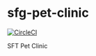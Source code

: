 # sfg-pet-clinic

[![CircleCI](https://circleci.com/gh/reynoldsblair/sfg-pet-clinic.svg?style=svg)](https://circleci.com/gh/reynoldsblair/sfg-pet-clinic)

SFT Pet Clinic

